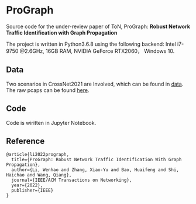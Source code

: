 # ProGraph

Source code for the under-review paper of ToN, ProGraph: **Robust Network Traffic Identification with Graph Propagation**

The project is written in Python3.6.8 using the following backend: Intel i7-9750 @2.6GHz, 16GB RAM, NVIDIA GeForce RTX2060， Windows 10.

## Data

Two scenarios in CrossNet2021 are Involved, which can be found in [data](./data).
The raw pcaps can be found [here](https://drive.google.com/drive/folders/1Ot0bqZ9c85lRBOdG_jF6fMQEEzh1chJh?usp=sharing).

## Code 
Code is wiritten in Jupyter Notebook.

## Reference
````
@article{li2022prograph,
  title={ProGraph: Robust Network Traffic Identification With Graph Propagation},
  author={Li, Wenhao and Zhang, Xiao-Yu and Bao, Huaifeng and Shi, Haichao and Wang, Qiang},
  journal={IEEE/ACM Transactions on Networking},
  year={2022},
  publisher={IEEE}
}
````

